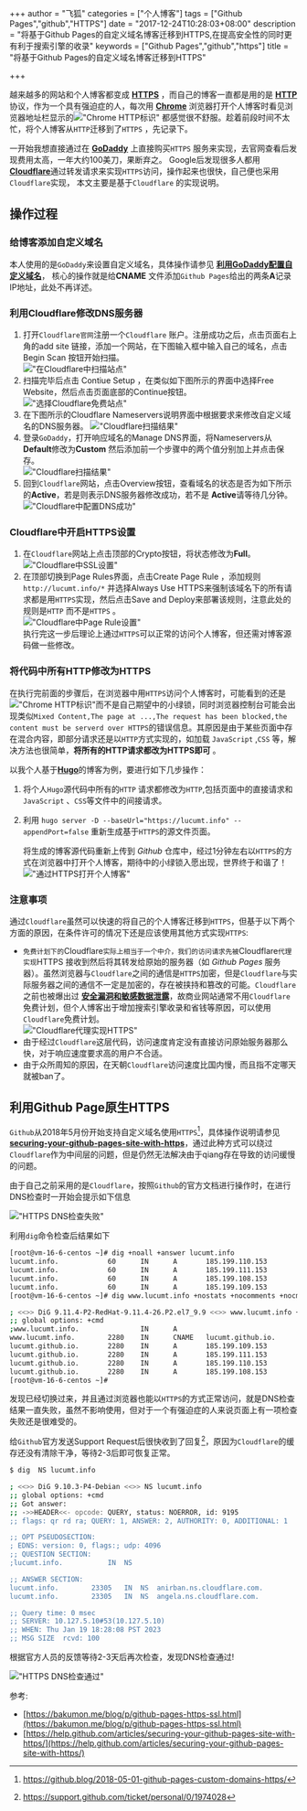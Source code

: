 +++
author = "飞狐"
categories = ["个人博客"]
tags = ["Github Pages","github","HTTPS"]
date = "2017-12-24T10:28:03+08:00"
description = "将基于Github Pages的自定义域名博客迁移到HTTPS,在提高安全性的同时更有利于搜索引擎的收录"
keywords = ["Github Pages","github","https"]
title = "将基于Github Pages的自定义域名博客迁移到HTTPS"

+++

越来越多的网站和个人博客都变成 [**HTTPS**](https://en.wikipedia.org/wiki/HTTPS "https://en.wikipedia.org/wiki/HTTPS") ，而自己的博客一直都是用的是 [**HTTP**](https://en.wikipedia.org/wiki/Hypertext_Transfer_Protocol "https://en.wikipedia.org/wiki/Hypertext_Transfer_Protocol") 协议，作为一个具有强迫症的人，每次用 [**Chrome**](https://www.google.cn/chrome/browser/desktop/index.html "https://www.google.cn/chrome/browser/desktop/index.html") 浏览器打开个人博客时看见浏览器地址栏显示的!["Chrome HTTP标识"](/blog_img/hugo/migrate-github-blog-from-http-to-https/http_icon.png "Chrome HTTP标识") 都感觉很不舒服。趁着前段时间不太忙，将个人博客从`HTTP`迁移到了`HTTPS` ，先记录下。

<!--more-->
一开始我想直接通过在 **[GoDaddy](https://www.godaddy.com/)** 上直接购买`HTTPS` 服务来实现，去官网查看后发现费用太高，一年大约100美刀，果断弃之。 Google后发现很多人都用[**Cloudflare**](https://www.cloudflare.com/)通过转发请求来实现`HTTPS`访问，操作起来也很快，自己便也采用`Cloudflare`实现， 本文主要是基于`Cloudflare` 的实现说明。

## 操作过程

### 给博客添加自定义域名

本人使用的是`GoDaddy`来设置自定义域名，具体操作请参见 [**利用GoDaddy配置自定义域名**](https://lucumt.info/posts/create-website-with-hugo/#%E5%88%A9%E7%94%A8godaddy%E9%85%8D%E7%BD%AE%E8%87%AA%E5%AE%9A%E4%B9%89%E5%9F%9F%E5%90%8D:ef8b9e40461ea61e62e36d1aa4c54d14)， 核心的操作就是给**CNAME** 文件添加`Github Pages`给出的两条**A**记录IP地址，此处不再详述。

### 利用Cloudflare修改DNS服务器

1. 打开`Cloudflare官网`注册一个`Cloudflare` 账户。注册成功之后，点击页面右上角的add site 链接，添加一个网站，在下图输入框中输入自己的域名，点击 Begin Scan 按钮开始扫描。  
    !["在Cloudflare中扫描站点"](/blog_img/hugo/migrate-github-blog-from-http-to-https/add_site_in_cloudflare.png "在Cloudflare中扫描站点")  
2. 扫描完毕后点击 Contiue Setup ，在类似如下图所示的界面中选择Free Website，然后点击页面底部的Continue按钮。  
    !["选择Cloudflare免费站点"](/blog_img/hugo/migrate-github-blog-from-http-to-https/cloudflare_free_website.png "选择Cloudflare免费站点")  
3. 在下图所示的Cloudflare Nameservers说明界面中根据要求来修改自定义域名的DNS服务器。
    !["Cloudflare扫描结果"](/blog_img/hugo/migrate-github-blog-from-http-to-https/cloudflare_nameservers.png "Cloudflare扫描结果")  
4. 登录`GoDaddy`，打开响应域名的Manage DNS界面，将Nameservers从**Default**修改为**Custom** 然后添加前一个步骤中的两个值分别加上并点击保存。  
!["Cloudflare扫描结果"](/blog_img/hugo/migrate-github-blog-from-http-to-https/modify_dns_server_in_godaddy.png "Cloudflare扫描结果")  
5. 回到`Cloudflare`网站，点击Overview按钮，查看域名的状态是否为如下所示的**Active**，若是则表示DNS服务器修改成功，若不是 **Active**请等待几分钟。  
!["Cloudflare中配置DNS成功"](/blog_img/hugo/migrate-github-blog-from-http-to-https/cloudflare_website_actived.png "Cloudflare中配置DNS成功")  

### Cloudflare中开启HTTPS设置

1. 在`Cloudflare`网站上点击顶部的Crypto按钮，将状态修改为**Full**。  
!["Cloudflare中SSL设置"](/blog_img/hugo/migrate-github-blog-from-http-to-https/cloudflare_ssl_setting.png "Cloudflare中SSL设置")  
2. 在顶部切换到Page Rules界面，点击Create Page Rule ，添加规则`http://lucumt.info/*` 并选择Always Use HTTPS来强制该域名下的所有请求都是用`HTTPS`实现，然后点击Save and Deploy来部署该规则，注意此处的规则是`HTTP` 而不是`HTTPS` 。  
!["Cloudflare中Page Rule设置"](/blog_img/hugo/migrate-github-blog-from-http-to-https/cloudflare_page_rule_setting.png "Cloudflare中Page Rule设置")  
执行完这一步后理论上通过`HTTPS`可以正常的访问个人博客，但还需对博客源码做一些修改。

### 将代码中所有HTTP修改为HTTPS

在执行完前面的步骤后，在浏览器中用`HTTPS`访问个人博客时，可能看到的还是!["Chrome HTTP标识"](/blog_img/hugo/migrate-github-blog-from-http-to-https/http_icon.png "Chrome HTTP标识")而不是自己期望中的小绿锁，同时浏览器控制台可能会出现类似`Mixed Content,The page at ...,The request has been blocked,the content must be serverd over HTTPS`的错误信息。其原因是由于某些页面中存在混合内容，即部分请求还是以`HTTP`方式实现的，如加载 `JavaScript` ,`CSS` 等，解决方法也很简单，**将所有的HTTP请求都改为HTTPS即可** 。

以我个人基于[**Hugo**](https://gohugo.io/)的博客为例，要进行如下几步操作：

1. 将个人`Hugo`源代码中所有的`HTTP` 请求都修改为`HTTP`,包括页面中的直接请求和 `JavaScript` 、`CSS`等文件中的间接请求。 

2. 利用 `hugo server -D --baseUrl="https://lucumt.info" --appendPort=false` 重新生成基于`HTTPS`的源文件页面。

   将生成的博客源代码重新上传到 *Github* 仓库中，经过1分钟左右以`HTTPS`的方式在浏览器中打开个人博客，期待中的小绿锁入愿出现，世界终于和谐了！  
   !["通过HTTPS打开个人博客"](/blog_img/hugo/migrate-github-blog-from-http-to-https/open-blog-website-via-https.png "通过HTTPS打开个人博客")  

### 注意事项

通过`Cloudflare`虽然可以快速的将自己的个人博客迁移到`HTTPS`，但基于以下两个方面的原因，在条件许可的情况下还是应该使用其他方式实现`HTTPS`:

- `免费计划下的`Cloudflare`实际上相当于一个中介，我们的访问请求先被`Cloudflare`代理实现`HTTPS 接收到然后将其转发给原始的服务器（如 *Github Pages* 服务器）。虽然浏览器与`Cloudflare`之间的通信是`HTTPS`加密，但是`Cloudflare`与实际服务器之间的通信不一定是加密的，存在被挟持和篡改的可能。`Cloudflare`之前也被爆出过 [**安全漏洞和敏感数据泄露**](https://thehackernews.com/2017/02/cloudflare-vulnerability.html "Serious Bug Exposes Sensitive Data From Millions Sites Sitting Behind CloudFlare")，故商业网站通常不用`Cloudflare`免费计划，但个人博客出于增加搜索引擎收录和省钱等原因，可以使用`Cloudflare`免费计划。   
  !["Cloudflare代理实现HTTPS"](/blog_img/hugo/migrate-github-blog-from-http-to-https/cloudflare_ssl_website.png "Cloudflare代理实现HTTPS")
- 由于经过`Cloudflare`这层代码，访问速度肯定没有直接访问原始服务器那么快，对于响应速度要求高的用户不合适。
- 由于众所周知的原因，在天朝`Cloudflare`访问速度比国内慢，而且指不定哪天就被ban了。

## 利用Github Page原生HTTPS

`Github`从2018年5月份开始支持自定义域名使用`HTTPS`[^1]，具体操作说明请参见[**securing-your-github-pages-site-with-https**](https://docs.github.com/en/pages/getting-started-with-github-pages/securing-your-github-pages-site-with-https)，通过此种方式可以绕过`Cloudflare`作为中间层的问题，但是仍然无法解决由于qiang存在导致的访问缓慢的问题。



由于自己之前采用的是`Cloudflare`，按照`Github`的官方文档进行操作时，在进行DNS检查时一开始会提示如下信息

!["HTTPS DNS检查失败"](/blog_img/hugo/migrate-github-blog-from-http-to-https/github-pages-dns-check-failed.png "HTTPS DNS检查失败")  

利用`dig`命令检查后结果如下

```bash
[root@vm-16-6-centos ~]# dig +noall +answer lucumt.info
lucumt.info.            60      IN      A       185.199.110.153
lucumt.info.            60      IN      A       185.199.111.153
lucumt.info.            60      IN      A       185.199.108.153
lucumt.info.            60      IN      A       185.199.109.153
[root@vm-16-6-centos ~]# dig www.lucumt.info +nostats +nocomments +nocmd

; <<>> DiG 9.11.4-P2-RedHat-9.11.4-26.P2.el7_9.9 <<>> www.lucumt.info +nostats +nocomments +nocmd
;; global options: +cmd
;www.lucumt.info.               IN      A
www.lucumt.info.        2280    IN      CNAME   lucumt.github.io.
lucumt.github.io.       2280    IN      A       185.199.109.153
lucumt.github.io.       2280    IN      A       185.199.111.153
lucumt.github.io.       2280    IN      A       185.199.110.153
lucumt.github.io.       2280    IN      A       185.199.108.153
[root@vm-16-6-centos ~]#
```

发现已经切换过来，并且通过浏览器也能以`HTTPS`的方式正常访问，就是DNS检查结果一直失败，虽然不影响使用，但对于一个有强迫症的人来说页面上有一项检查失败还是很难受的。



给`Github`官方发送Support Request后很快收到了回复[^2]，原因为`Cloudflare`的缓存还没有清除干净，等待2-3后即可恢复正常。

```bash
$ dig  NS lucumt.info

; <<>> DiG 9.10.3-P4-Debian <<>> NS lucumt.info
;; global options: +cmd
;; Got answer:
;; ->>HEADER<<- opcode: QUERY, status: NOERROR, id: 9195
;; flags: qr rd ra; QUERY: 1, ANSWER: 2, AUTHORITY: 0, ADDITIONAL: 1

;; OPT PSEUDOSECTION:
; EDNS: version: 0, flags:; udp: 4096
;; QUESTION SECTION:
;lucumt.info.           IN  NS

;; ANSWER SECTION:
lucumt.info.        23305   IN  NS  anirban.ns.cloudflare.com.
lucumt.info.        23305   IN  NS  angela.ns.cloudflare.com.

;; Query time: 0 msec
;; SERVER: 10.127.5.10#53(10.127.5.10)
;; WHEN: Thu Jan 19 18:28:08 PST 2023
;; MSG SIZE  rcvd: 100
```

根据官方人员的反馈等待2-3天后再次检查，发现DNS检查通过!

!["HTTPS DNS检查通过"](/blog_img/hugo/migrate-github-blog-from-http-to-https/github-pages-dns-check-success.png "HTTPS DNS检查通过")  

参考:

- [https://bakumon.me/blog/p/github-pages-https-ssl.html](https://bakumon.me/blog/p/github-pages-https-ssl.html)
- [https://help.github.com/articles/securing-your-github-pages-site-with-https/](https://help.github.com/articles/securing-your-github-pages-site-with-https/)

[^1]: https://github.blog/2018-05-01-github-pages-custom-domains-https/
[^2]: https://support.github.com/ticket/personal/0/1974028